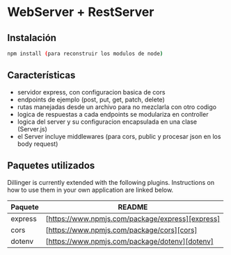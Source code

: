 # WebServer + RestServer

## Instalación
```sh
npm install (para reconstruir los modulos de node)
```


## Características

- servidor express, con configuracion basica de cors 
- endpoints de ejemplo (post, put, get, patch, delete)
- rutas manejadas desde un archivo para no mezclarla con otro codigo
- logica de respuestas a cada endpoints se modulariza en controller
- logica del server y su configuracion encapsulada en una clase (Server.js)
- el Server incluye middlewares (para cors, public y procesar json en los body request)


## Paquetes utilizados

Dillinger is currently extended with the following plugins.
Instructions on how to use them in your own application are linked below.

| Paquete | README |
| ------ | ------ |
| express | [https://www.npmjs.com/package/express][express] |
| cors | [https://www.npmjs.com/package/cors][cors] |
| dotenv | [https://www.npmjs.com/package/dotenv][dotenv] |



   [express]: <http://expressjs.com>
   [cors]: <https://github.com/expressjs/cors#readme>
   [dotenv]: <https://github.com/motdotla/dotenv#readme>

